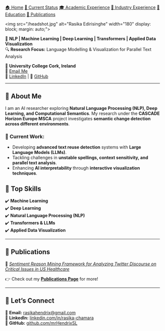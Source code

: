 [🏠 Home](index.md) [📌 Current Status](current_status.md)
[🎓 Academic Experience](academic_experience.md) [💼 Industry Experience](industry_experience.md) 
[📘 Education](education.md) [📄 Publications](publications.md)

<img src="/headshot.jpg" alt="Rasika Edirisinghe" width="180" display: block; margin: auto;">

🚀 **NLP | Machine Learning | Deep Learning | Transformers | Applied Data Visualization**  
🔍 **Research Focus:** Language Modelling & Visualization for Parallel Text Analysis  

📍 **University College Cork, Ireland**  
📧 [Email Me](mailto:rasikahendrix@gmail.com)  
🔗 [LinkedIn](https://www.linkedin.com/in/rasika-chamara/) | 📂 [GitHub](https://github.com/mrHendrixSL/)  

---

## 🔬 **About Me**  
I am an AI researcher exploring **Natural Language Processing (NLP), Deep Learning, and Computational Semantics**. My research under the **CASCADE Horizon Europe MSCA** project investigates **semantic change detection across different environments**.  

### 📌 **Current Work:**
- Developing **advanced text reuse detection** systems with **Large Language Models (LLMs)**.
- Tackling challenges in **unstable spellings, context sensitivity, and parallel text analysis**.
- Enhancing **AI interpretability** through **interactive visualization techniques**.


## 🚀 **Top Skills**
✔️ **Machine Learning**  
✔️ **Deep Learning**  
✔️ **Natural Language Processing (NLP)**  
✔️ **Transformers & LLMs**  
✔️ **Applied Data Visualization**  

---

## 📄 **Publications**
📖 *[Sentiment Reason Mining Framework for Analyzing Twitter Discourse on Critical Issues in US Healthcare](https://ieeexplore.ieee.org/document/10215010)*  

👉 Check out my **[Publications Page](publications.md)** for more!

---

## 📩 **Let’s Connect**
📧 **Email:** [rasikahendrix@gmail.com](mailto:rasikahendrix@gmail.com)  
💼 **LinkedIn:** [linkedin.com/in/rasika-chamara](https://www.linkedin.com/in/rasika-chamara/)  
📂 **GitHub:** [github.com/mrHendrixSL](https://github.com/mrHendrixSL/)  
